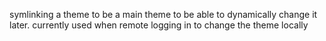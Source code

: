 symlinking a theme to be a main theme to be able to dynamically change it later.
currently used when remote logging in to change the theme locally
